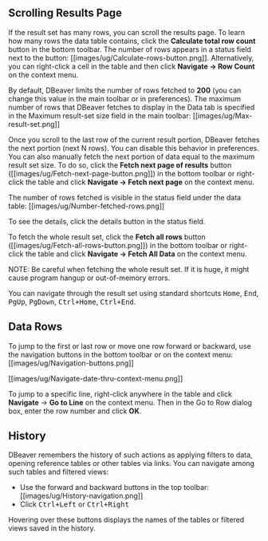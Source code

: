 ## Scrolling Results Page

If the result set has many rows, you can scroll the results page. To learn how many rows the data table contains, click the **Calculate total row count** button in the bottom toolbar. The number of rows appears in a status field next to the button: [[images/ug/Calculate-rows-button.png]]. Alternatively, you can right-click a cell in the table and then click **Navigate -> Row Count** on the context menu.

By default, DBeaver limits the number of rows fetched to **200** (you can change this value in the main toolbar or in preferences). The maximum number of rows that DBeaver fetches to display in the Data tab is specified in the Maximum result-set size field in the main toolbar: [[images/ug/Max-result-set.png]]

Once you scroll to the last row of the current result portion, DBeaver fetches the next portion (next N rows). You can disable this behavior in preferences. 
You can also manually fetch the next portion of data equal to the maximum result set size. To do so, click the **Fetch next page of results** button ([[images/ug/Fetch-next-page-button.png]]) in the bottom toolbar or right-click the table and click **Navigate -> Fetch next page** on the context menu.

The number of rows fetched is visible in the status field under the data table: [[images/ug/Number-fetched-rows.png]]

To see the details, click the details button in the status field.

To fetch the whole result set, click the **Fetch all rows** button ([[images/ug/Fetch-all-rows-button.png]]) in the bottom toolbar or right-click the table and click **Navigate -> Fetch All Data** on the context menu.

NOTE: Be careful when fetching the whole result set. If it is huge, it might cause program hangup or out-of-memory errors.

You can navigate through the result set using standard shortcuts <kbd>Home</kbd>, <kbd>End</kbd>, <kbd>PgUp</kbd>, <kbd>PgDown</kbd>, <kbd>Ctrl+Home</kbd>, <kbd>Ctrl+End</kbd>.

## Data Rows
To jump to the first or last row or move one row forward or backward, use the navigation buttons in the bottom toolbar or on the context menu: [[images/ug/Navigation-buttons.png]] 

[[images/ug/Navigate-date-thru-context-menu.png]]

To jump to a specific line, right-click anywhere in the table and click **Navigate** -> **Go to Line** on the context menu. Then in the Go to Row dialog box, enter the row number and click **OK**.

## History
DBeaver remembers the history of such actions as applying filters to data, opening reference tables or other tables via links. You can navigate among such tables and filtered views:
* Use the forward and backward buttons in the top toolbar: [[images/ug/History-navigation.png]]
* Click <kbd>Ctrl+Left</kbd> or <kbd>Ctrl+Right</kbd>  

Hovering over these buttons displays the names of the tables or filtered views saved in the history. 
